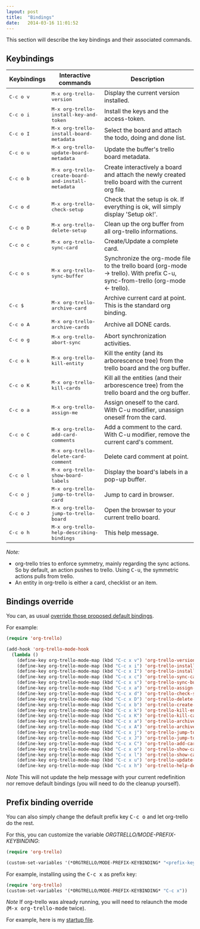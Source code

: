 ```yaml
---
layout: post
title:  "Bindings"
date:   2014-03-16 11:01:52
---
```


This section will describe the key bindings and their associated commands.

## Keybindings

Keybindings        | Interactive commands                                        | Description
-------------------|-------------------------------------------------------------|----------------------------------------------------------------------------------------------
<kbd>C-c o v</kbd> | <kbd>M-x org-trello-version</kbd>                           | Display the current version installed.
<kbd>C-c o i</kbd> | <kbd>M-x org-trello-install-key-and-token</kbd>             | Install the keys and the access-token.
<kbd>C-c o I</kbd> | <kbd>M-x org-trello-install-board-metadata</kbd>            | Select the board and attach the todo, doing and done list.
<kbd>C-c o u</kbd> | <kbd>M-x org-trello-update-board-metadata</kbd>             | Update the buffer's trello board metadata.
<kbd>C-c o b</kbd> | <kbd>M-x org-trello-create-board-and-install-metadata</kbd> | Create interactively a board and attach the newly created trello board with the current org file.
<kbd>C-c o d</kbd> | <kbd>M-x org-trello-check-setup</kbd>                       | Check that the setup is ok. If everything is ok, will simply display 'Setup ok!'.
<kbd>C-c o D</kbd> | <kbd>M-x org-trello-delete-setup</kbd>                      | Clean up the org buffer from all org-trello informations.
<kbd>C-c o c</kbd> | <kbd>M-x org-trello-sync-card</kbd>                         | Create/Update a complete card.
<kbd>C-c o s</kbd> | <kbd>M-x org-trello-sync-buffer</kbd>                       | Synchronize the org-mode file to the trello board (org-mode -> trello). With prefix C-u, sync-from-trello (org-mode <- trello).
<kbd>C-c $</kbd>   | <kbd>M-x org-trello-archive-card</kbd>                      | Archive current card at point. This is the standard org binding.
<kbd>C-c o A</kbd> | <kbd>M-x org-trello-archive-cards</kbd>                     | Archive all DONE cards.
<kbd>C-c o g</kbd> | <kbd>M-x org-trello-abort-sync</kbd>                        | Abort synchronization activities.
<kbd>C-c o k</kbd> | <kbd>M-x org-trello-kill-entity</kbd>                       | Kill the entity (and its arborescence tree) from the trello board and the org buffer.
<kbd>C-c o K</kbd> | <kbd>M-x org-trello-kill-cards</kbd>                        | Kill all the entities (and their arborescence tree) from the trello board and the org buffer.
<kbd>C-c o a</kbd> | <kbd>M-x org-trello-assign-me</kbd>                         | Assign oneself to the card. With C-u modifier, unassign oneself from the card.
<kbd>C-c o C</kbd> | <kbd>M-x org-trello-add-card-comments</kbd>                 | Add a comment to the card. With C-u modifier, remove the current card's comment.
                   | <kbd>M-x org-trello-delete-card-comment</kbd>               | Delete card comment at point.
<kbd>C-c o l</kbd> | <kbd>M-x org-trello-show-board-labels</kbd>                 | Display the board's labels in a pop-up buffer.
<kbd>C-c o j</kbd> | <kbd>M-x org-trello-jump-to-trello-card</kbd>               | Jump to card in browser.
<kbd>C-c o J</kbd> | <kbd>M-x org-trello-jump-to-trello-board</kbd>              | Open the browser to your current trello board.
<kbd>C-c o h</kbd> | <kbd>M-x org-trello-help-describing-bindings</kbd>          | This help message.

*Note:*

- org-trello tries to enforce symmetry, mainly regarding the sync actions.
So by default, an action pushes to trello. Using <kbd>C-u</kbd>, the symmetric actions pulls from trello.
- An entity in org-trello is either a card, checklist or an item.

## Bindings override

You can, as usual [override those proposed default bindings](http://ergoemacs.org/emacs/reclaim_keybindings.html).

For example:

```lisp
(require 'org-trello)

(add-hook 'org-trello-mode-hook
  (lambda ()
    (define-key org-trello-mode-map (kbd "C-c x v") 'org-trello-version)
    (define-key org-trello-mode-map (kbd "C-c x i") 'org-trello-install-key-and-token)
    (define-key org-trello-mode-map (kbd "C-c x I") 'org-trello-install-board-metadata)
    (define-key org-trello-mode-map (kbd "C-c x c") 'org-trello-sync-card)
    (define-key org-trello-mode-map (kbd "C-c x s") 'org-trello-sync-buffer)
    (define-key org-trello-mode-map (kbd "C-c x a") 'org-trello-assign-me)
    (define-key org-trello-mode-map (kbd "C-c x d") 'org-trello-check-setup)
    (define-key org-trello-mode-map (kbd "C-c x D") 'org-trello-delete-setup)
    (define-key org-trello-mode-map (kbd "C-c x b") 'org-trello-create-board-and-install-metadata)
    (define-key org-trello-mode-map (kbd "C-c x k") 'org-trello-kill-entity)
    (define-key org-trello-mode-map (kbd "C-c x K") 'org-trello-kill-cards)
    (define-key org-trello-mode-map (kbd "C-c x a") 'org-trello-archive-card)
    (define-key org-trello-mode-map (kbd "C-c x A") 'org-trello-archive-cards)
    (define-key org-trello-mode-map (kbd "C-c x j") 'org-trello-jump-to-trello-card)
    (define-key org-trello-mode-map (kbd "C-c x J") 'org-trello-jump-to-trello-board)
    (define-key org-trello-mode-map (kbd "C-c x C") 'org-trello-add-card-comments)
    (define-key org-trello-mode-map (kbd "C-c x o") 'org-trello-show-card-comments)
    (define-key org-trello-mode-map (kbd "C-c x l") 'org-trello-show-card-labels)
    (define-key org-trello-mode-map (kbd "C-c x u") 'org-trello-update-board-metadata)
    (define-key org-trello-mode-map (kbd "C-c x h") 'org-trello-help-describing-bindings)))
```

*Note* This will not update the help message with your current redefinition nor remove default bindings (you will need to do the cleanup yourself).

## Prefix binding override

You can also simply change the default prefix key <kbd>C-c o</kbd> and let org-trello do the rest.

For this, you can customize the variable *ORGTRELLO/MODE-PREFIX-KEYBINDING*:

```lisp
(require 'org-trello)

(custom-set-variables '(*ORGTRELLO/MODE-PREFIX-KEYBINDING* "<prefix-key>"))
```

For example, installing using the <kbd>C-c x</kbd> as prefix key:

```lisp
(require 'org-trello)
(custom-set-variables '(*ORGTRELLO/MODE-PREFIX-KEYBINDING* "C-c x"))
```

*Note* If org-trello was already running, you will need to relaunch the mode (<kbd>M-x org-trello-mode</kbd> twice).

For example, here is my [startup file](https://github.com/ardumont/orgmode-pack/blob/master/orgmode-pack.el#L57).
